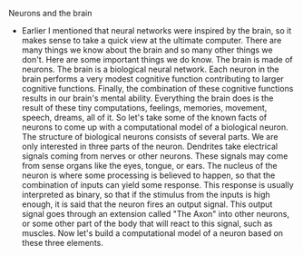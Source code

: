 Neurons and the brain
- Earlier I mentioned that neural networks were inspired by the brain, so it makes sense to take a quick view at the ultimate computer. There are many things we know about the brain and so many other things we don't. Here are some important things we do know. The brain is made of neurons. The brain is a biological neural network. Each neuron in the brain performs a very modest cognitive function contributing to larger cognitive functions. Finally, the combination of these cognitive functions results in our brain's mental ability. Everything the brain does is the result of these tiny computations, feelings, memories, movement, speech, dreams, all of it. So let's take some of the known facts of neurons to come up with a computational model of a biological neuron. The structure of biological neurons consists of several parts. We are only interested in three parts of the neuron. Dendrites take electrical signals coming from nerves or other neurons. These signals may come from sense organs like the eyes, tongue, or ears. The nucleus of the neuron is where some processing is believed to happen, so that the combination of inputs can yield some response. This response is usually interpreted as binary, so that if the stimulus from the inputs is high enough, it is said that the neuron fires an output signal. This output signal goes through an extension called "The Axon" into other neurons, or some other part of the body that will react to this signal, such as muscles. Now let's build a computational model of a neuron based on these three elements.